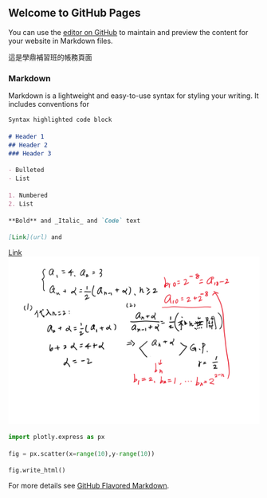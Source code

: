 ## Welcome to GitHub Pages

You can use the [editor on GitHub](https://github.com/lasouhait/sd/edit/master/index.md) to maintain and preview the content for your website in Markdown files.

這是學鼎補習班的帳務頁面

### Markdown

Markdown is a lightweight and easy-to-use syntax for styling your writing. It includes conventions for

```markdown
Syntax highlighted code block

# Header 1
## Header 2
### Header 3

- Bulleted
- List

1. Numbered
2. List

**Bold** and _Italic_ and `Code` text

[Link](url) and 

```
[Link](scatter.html)
![Image](/image/0318.png)
```python
import plotly.express as px

fig = px.scatter(x=range(10),y-range(10))

fig.write_html()
```



For more details see [GitHub Flavored Markdown](https://guides.github.com/features/mastering-markdown/).
